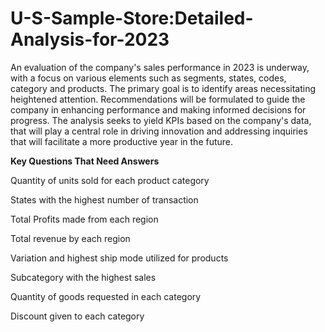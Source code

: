 # U-S-Sample-Store:Detailed-Analysis-for-2023
An evaluation of the company's sales performance in 2023 is underway, with a focus on various elements such as segments, states, codes, category and products. The primary goal is to identify areas necessitating heightened attention. Recommendations will be formulated to guide the company in enhancing performance and making informed decisions for progress. The analysis seeks to yield KPIs based on the company's data, that will play a central role in driving innovation and addressing inquiries that will facilitate a more productive year in the future.

**Key Questions That Need Answers**

Quantity of units sold for each product category

States with the highest number of transaction

Total Profits made from each region

Total revenue by each region

Variation and highest ship mode utilized for products

Subcategory with the highest sales

Quantity of goods requested in each category

Discount given to each category
